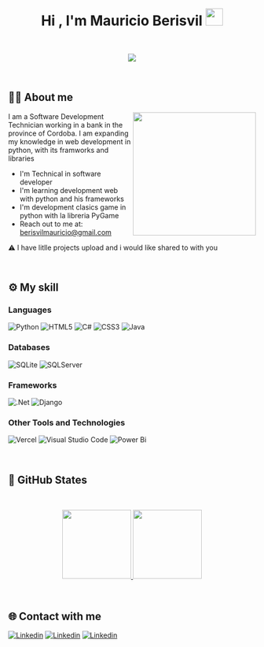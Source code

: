 <h1 align="center">Hi , I'm Mauricio Berisvil <img src="https://media.giphy.com/media/hvRJCLFzcasrR4ia7z/giphy.gif" width="35"></h1>
<br>
<p align="center">
  <a href="https://github.com/DenverCoder1/readme-typing-svg"><img src="https://readme-typing-svg.herokuapp.com?font=Time+New+Roman&color=%4493f8&size=25&center=true&vCenter=true&width=600&height=100&lines=Software+Development;Data+Analytics+Student;Always+learning+new+things"></a>
</p>
<!--<picture><img src = "https://github.com/7oSkaaa/7oSkaaa/blob/main/Images/about_me.gif?raw=true" width = 50px></picture>-->

<br>

## 👨‍💻 About me

<picture> <img align="right" src="https://github.com/7oSkaaa/7oSkaaa/blob/main/Images/Right_Side.gif?raw=true" width = 250px></picture>

I am a Software Development Technician working in a bank in the province of Cordoba. I am expanding my knowledge in web development in python, with its framworks and  libraries


- I'm Technical in software developer
- I'm learning development web with python and his frameworks
- I'm development clasics game in python with la libreria PyGame
- Reach out to me at: berisvilmauricio@gmail.com


⚠️ I have litlle projects upload and  i would like shared to with you 

<br>

## ⚙️ My skill

### Languages
![Python](https://img.shields.io/badge/python-3670A0?style=for-the-badge&logo=python&logoColor=ffdd54) 
![HTML5](https://img.shields.io/badge/html5-%23E34F26.svg?style=for-the-badge&logo=html5&logoColor=white) 
![C#](https://img.shields.io/badge/c%23-%23239120.svg?style=for-the-badge&logo=csharp&logoColor=white) 
![CSS3](https://img.shields.io/badge/css3-%231572B6.svg?style=for-the-badge&logo=css3&logoColor=white) 
![Java](https://img.shields.io/badge/java-%23ED8B00.svg?style=for-the-badge&logo=openjdk&logoColor=white)

### Databases
![SQLite](https://img.shields.io/badge/sqlite-%2307405e.svg?style=for-the-badge&logo=sqlite&logoColor=white) 
![SQLServer](https://img.shields.io/badge/SQL%20Server-CC2927?style=for-the-badge&logo=microsoft%20sql%20server&logoColor=white)

### Frameworks
![.Net](https://img.shields.io/badge/.NET-5C2D91?style=for-the-badge&logo=.net&logoColor=white) 
![Django](https://img.shields.io/badge/django-%23092E20.svg?style=for-the-badge&logo=django&logoColor=white)


### Other Tools and Technologies
![Vercel](https://img.shields.io/badge/vercel-%23000000.svg?style=for-the-badge&logo=vercel&logoColor=white)
![Visual Studio Code](https://img.shields.io/badge/Visual%20Studio%20Code-0078d7.svg?style=for-the-badge&logo=visual-studio-code&logoColor=white)
![Power Bi](https://img.shields.io/badge/power_bi-F2C811?style=for-the-badge&logo=powerbi&logoColor=black)

 <br>
 
## 🚀 GitHub States

<br>

<p align="center">
  <a href="https://github.com/MBerisvil">
    <img height="140em" src="https://github-readme-stats-eight-theta.vercel.app/api?username=MBerisvil&show_icons=true&theme=algolia&include_all_commits=true&count_private=true&color=%4493f8"/>
  </a>
  <a href="https://github.com/MBerisvil">
    <img height="140em" src="https://github-readme-stats-eight-theta.vercel.app/api/top-langs/?username=MBerisvil&layout=compact&langs_count=8&theme=algolia&color=%4493f8"/>
  </a>
</p>


<br>

## 🌐 Contact with me
[![Linkedin](https://img.shields.io/badge/linkedin-000?style=for-the-badge&logo=linkedin&logoColor=%23F7DF1E)](https://www.linkedin.com/in/berisvilmauricio/)
[![Linkedin](https://img.shields.io/badge/myweb-000?style=for-the-badge&logo=Qiskit&logoColor=%23F7DF1E)](https://berisvilmauricio.ar/)
[![Linkedin](https://img.shields.io/badge/github-000?style=for-the-badge&logo=github&logoColor=%23F7DF1E)](https://github.com/MBerisvil/)



<!-- Proudly created with GPRM ( https://gprm.itsvg.in ) -->
